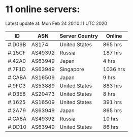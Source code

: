 # 11 online servers:

Latest update at: Mon Feb 24 20:10:11 UTC 2020

| ID | ASN | Server Country | Online |
| -- | --- | -------------- | ------ |
| #.D09B | AS174 | United States | 865 hrs |
| #.15CF | AS49392 | Russia | 187 hrs |
| #.42A0 | AS63949 | Japan | 4 hrs |
| #.7F1D | AS63949 | Singapore | 1036 hrs |
| #.CABA | AS16509 | Japan | 9 hrs |
| #.9FC3 | AS53889 | United States | 883 hrs |
| #.D3E8 | AS20473 | United States | 8 hrs |
| #.1625 | AS16509 | United States | 391 hrs |
| #.2A79 | AS63949 | Japan | 865 hrs |
| #.CA8A | AS49392 | Russia | 10 hrs |
| #.DD10 | AS63949 | United States | 86 hrs |

